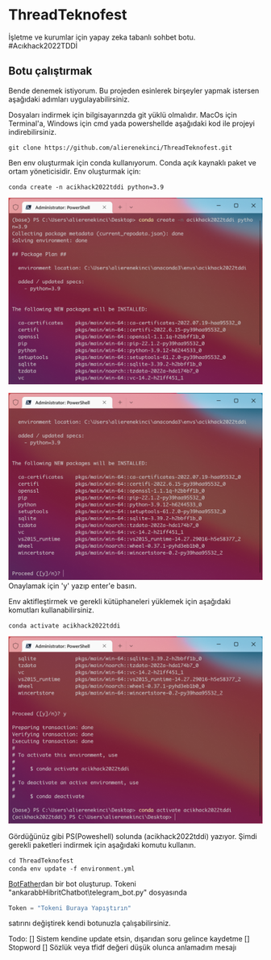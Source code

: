 # ThreadTeknofest

İşletme ve kurumlar için yapay zeka tabanlı sohbet botu. #Acıkhack2022TDDİ


## Botu çalıştırmak

Bende denemek istiyorum. Bu projeden esinlerek birşeyler yapmak istersen aşağıdaki adımları uygulayabilirsiniz.

Dosyaları indirmek için bilgisayarınzda git yüklü olmalıdır. MacOs için Terminal'a, Windows için cmd yada powershellde aşağıdaki kod ile projeyi indirebilirsiniz. 
```
git clone https://github.com/alierenekinci/ThreadTeknofest.git
```


Ben env oluşturmak için conda kullanıyorum. Conda açık kaynaklı paket ve ortam yöneticisidir. Env oluşturmak için:
```
conda create -n acikhack2022tddi python=3.9

```
![](https://github.com/alierenekinci/ThreadTeknofest/blob/main/resimler/env-olusturma.png)

![](https://github.com/alierenekinci/ThreadTeknofest/blob/main/resimler/env-onay.png)
Onaylamak için 'y' yazıp enter'e  basın.


Env aktifleştirmek ve gerekli kütüphaneleri yüklemek için aşağıdaki komutları kullanabilirsiniz.



```
conda activate acikhack2022tddi
```
![](https://github.com/alierenekinci/ThreadTeknofest/blob/main/resimler/env-aktif.png)

Gördüğünüz gibi PS(Poweshell) solunda (acikhack2022tddi) yazıyor. Şimdi gerekli paketleri indirmek için aşağıdaki komutu kullanın.

```
cd ThreadTeknofest
conda env update -f environment.yml
```

[BotFather](https://sendpulse.com/knowledge-base/chatbot/create-telegram-chatbot)dan bir bot oluşturup. Tokeni  "ankarabbHibritChatbot\telegram_bot.py" dosyasında 

```python
Token = "Tokeni Buraya Yapıştırın"
``` 
satırını değiştirek kendi botunuzla çalışabilirsiniz. 

Todo:
[] Sistem kendine update etsin, dışarıdan soru gelince kaydetme
[] Stopword
[] Sözlük veya tfidf değeri düşük olunca anlamadım mesajı
